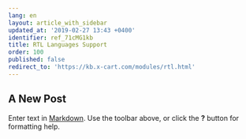 ```yaml
---
lang: en
layout: article_with_sidebar
updated_at: '2019-02-27 13:43 +0400'
identifier: ref_71cMG1kb
title: RTL Languages Support
order: 100
published: false
redirect_to: 'https://kb.x-cart.com/modules/rtl.html'
---
```

## A New Post

Enter text in [Markdown](http://daringfireball.net/projects/markdown/). Use the toolbar above, or click the **?** button for formatting help.

